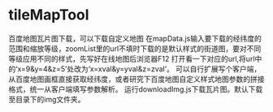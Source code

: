 # tileMapTool
百度地图瓦片图下载，可以下载自定义地图
在mapData.js输入要下载的经纬度的范围和缩放等级，zoomList里的url不填时下载的是默认样式的街道图，要对不同等级应用不同的样式，先写好在线地图后浏览器F12
打开看一下对应的url,将url中的‘x=9&y=4&z=5’处改为‘x=xval&y=yval&z=zval’。
可以自行扩展写个客户端，从百度地图画框直接获取经纬度，或者研究下百度地图自定义样式地图参数的拼接格式，统一从客户端填写参数解析。
运行downloadImg.js下载瓦片图。默认下载至目录下的img文件夹。

